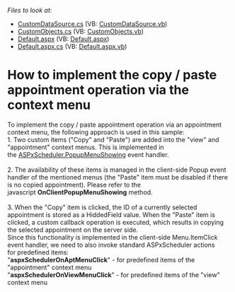 <!-- default file list -->
*Files to look at*:

* [CustomDataSource.cs](./CS/WebApplication1/CustomDataSource.cs) (VB: [CustomDataSource.vb](./VB/WebApplication1/CustomDataSource.vb))
* [CustomObjects.cs](./CS/WebApplication1/CustomObjects.cs) (VB: [CustomObjects.vb](./VB/WebApplication1/CustomObjects.vb))
* [Default.aspx](./CS/WebApplication1/Default.aspx) (VB: [Default.aspx](./VB/WebApplication1/Default.aspx))
* [Default.aspx.cs](./CS/WebApplication1/Default.aspx.cs) (VB: [Default.aspx.vb](./VB/WebApplication1/Default.aspx.vb))
<!-- default file list end -->
# How to implement the copy / paste appointment operation via the context menu


<p>To implement the copy / paste appointment operation via an appointment context menu, the following approach is used in this sample:<br />1. Two custom items ("Copy" and "Paste") are added into the "view" and "appointment" context menus. This is implemented in the <a href="https://documentation.devexpress.com/#AspNet/DevExpressWebASPxSchedulerASPxScheduler_PopupMenuShowingtopic">ASPxScheduler.PopupMenuShowing</a> event handler.<br /><br />2. The availability of these items is managed in the client-side Popup event handler of the mentioned menus (the "Paste" item must be disabled if there is no copied appointment). Please refer to the javascript <strong>OnClientPopupMenuShowing</strong> method.<br /><br />3. When the "Copy" item is clicked, the ID of a currently selected appointment is stored as a HiddedField value. When the "Paste" item is clicked, a custom callback operation is executed, which results in copying the selected appointment on the server side.<br />Since this functionality is implemented in the client-side Menu.ItemClick event handler, we need to also invoke standard ASPxScheduler actions for predefined items: <br />"<strong>aspxSchedulerOnAptMenuClick</strong>" - for predefined items of the "appointment" context menu<br />"<strong>aspxSchedulerOnViewMenuClick</strong>" - for predefined items of the "view" context menu </p>

<br/>


